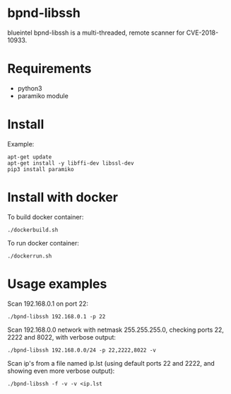 # bpnd-libssh


blueintel bpnd-libssh is a multi-threaded, remote scanner for CVE-2018-10933.  

# Requirements

* python3
* paramiko module

# Install

Example:

```
apt-get update
apt-get install -y libffi-dev libssl-dev
pip3 install paramiko
```

# Install with docker

To build docker container:

```
./dockerbuild.sh
```

To run docker container:

```
./dockerrun.sh
```


# Usage examples

Scan 192.168.0.1 on port 22:

```
./bpnd-libssh 192.168.0.1 -p 22
```

Scan 192.168.0.0 network with netmask 255.255.255.0, checking ports 22, 2222 and 8022, with verbose output:

```
./bpnd-libssh 192.168.0.0/24 -p 22,2222,8022 -v
```

Scan ip's from a file named ip.lst (using default ports 22 and 2222, and showing even more verbose output):

```
./bpnd-libssh -f -v -v <ip.lst
```

